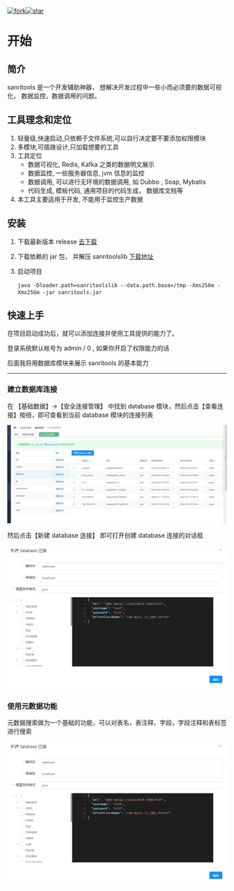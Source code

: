 [![fork](https://gitee.com/sanri/sanri-tools-maven/badge/fork.svg?theme=dark)](https://gitee.com/sanri/sanri-tools-maven/members)[![star](https://gitee.com/sanri/sanri-tools-maven/badge/star.svg?theme=dark)](https://gitee.com/sanri/sanri-tools-maven/stargazers)



# 开始

## 简介
sanritools 是一个开发辅助神器， 想解决开发过程中一些小而必须要的数据可视化， 数据监控，数据调用的问题。


## 工具理念和定位

1. 轻量级,快速启动,只依赖于文件系统,可以自行决定要不要添加权限模块 
2. 多模块,可插拨设计,只加载想要的工具
3. 工具定位
   * 数据可视化, Redis, Kafka 之类的数据明文展示
   * 数据监控, 一些服务器信息, jvm 信息的监控
   * 数据调用, 可以进行无环境的数据调用, 如 Dubbo , Soap, Mybatis 
   * 代码生成, 模板代码, 通用项目的代码生成， 数据库文档等
4. 本工具主要适用于开发, 不能用于监控生产数据

## 安装

1. 下载最新版本 release [去下载](https://gitee.com/sanri/sanri-tools-maven/releases/)

2. 下载依赖的 jar 包， 并解压   sanritoolslib [下载地址](https://cowtransfer.com/s/0df01e65aaca4f)

3. 启动项目

   ```shell
   java -Dloader.path=sanritoolslib --data.path.base=/tmp -Xms256m -Xmx256m -jar sanritools.jar
   ```

## 快速上手

在项目启动成功后，就可以添加连接并使用工具提供的能力了。

登录系统默认帐号为 admin / 0 , 如果你开启了权限能力的话

后面我将用数据库模块来展示 sanritools 的基本能力

---

### 建立数据库连接 

在 【基础数据】->【安全连接管理】 中找到 database 模块，然后点击【查看连接】按扭，即可查看到当前 database 模块的连接列表

![连接列表](../images/database-list-connect.png)

然后点击【新建 database 连接】 即可打开创建 database 连接的对话框 

![新建连接](../images/database-new-connect.png)

### 使用元数据功能

元数据搜索做为一个基础的功能，可以对表名，表注释，字段，字段注释和表标签进行搜索

![数据库元数据](../images/database-new-connect.png)


